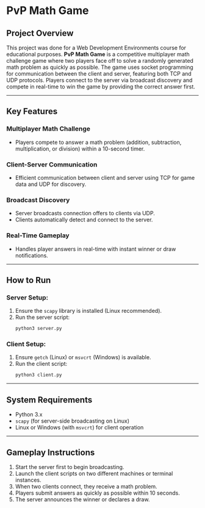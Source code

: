 # PvP Math Game

##  Project Overview

This project was done for a Web Development Environments course for educational purposes.
**PvP Math Game** is a competitive multiplayer math challenge game where two players face off to solve a randomly generated math problem as quickly as possible. The game uses socket programming for communication between the client and server, featuring both TCP and UDP protocols. Players connect to the server via broadcast discovery and compete in real-time to win the game by providing the correct answer first.

---

##  Key Features

###  Multiplayer Math Challenge
- Players compete to answer a math problem (addition, subtraction, multiplication, or division) within a 10-second timer.

###  Client-Server Communication
- Efficient communication between client and server using TCP for game data and UDP for discovery.

###  Broadcast Discovery
- Server broadcasts connection offers to clients via UDP.
- Clients automatically detect and connect to the server.

###  Real-Time Gameplay
- Handles player answers in real-time with instant winner or draw notifications.

---

##  How to Run

### **Server Setup:**
1. Ensure the `scapy` library is installed (Linux recommended).
2. Run the server script:
   ```bash
   python3 server.py
   ```

### **Client Setup:**
1. Ensure `getch` (Linux) or `msvcrt` (Windows) is available.
2. Run the client script:
   ```bash
   python3 client.py
   ```

---

##  System Requirements

- Python 3.x
- `scapy` (for server-side broadcasting on Linux)
- Linux or Windows (with `msvcrt`) for client operation

---

##  Gameplay Instructions
1. Start the server first to begin broadcasting.
2. Launch the client scripts on two different machines or terminal instances.
3. When two clients connect, they receive a math problem.
4. Players submit answers as quickly as possible within 10 seconds.
5. The server announces the winner or declares a draw.
